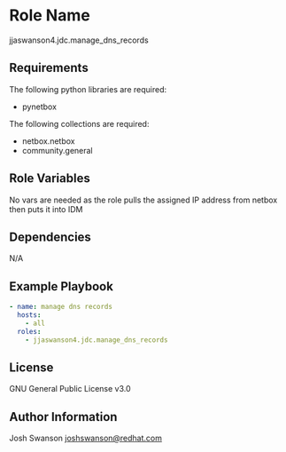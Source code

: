 Role Name
=========

jjaswanson4.jdc.manage_dns_records

Requirements
------------

The following python libraries are required:
- pynetbox

The following collections are required:
- netbox.netbox
- community.general

Role Variables
--------------

No vars are needed as the role pulls the assigned IP address from netbox then puts it into IDM

Dependencies
------------

N/A

Example Playbook
----------------

```yaml
- name: manage dns records
  hosts:
    - all
  roles:
    - jjaswanson4.jdc.manage_dns_records
```

License
-------

GNU General Public License v3.0

Author Information
------------------

Josh Swanson <joshswanson@redhat.com>